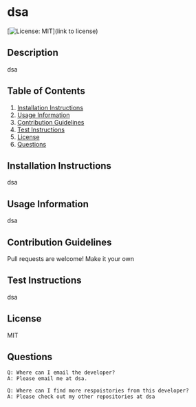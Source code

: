 # dsa 
[![License: MIT](https://img.shields.io/github/MIT/choilina16/09-Professional-README-Generator?style=flat-square)](link to license)

## Description
dsa

## Table of Contents
1. [Installation Instructions](#installation-instructions)
2. [Usage Information](#usage-information)
3. [Contribution Guidelines](#contribution-guidelines)
4. [Test Instructions](#test-instructions)
5. [License](#license)
6. [Questions](#questions)

## Installation Instructions
dsa

## Usage Information 
dsa

## Contribution Guidelines 
Pull requests are welcome! Make it your own

## Test Instructions 
dsa

## License 
MIT

## Questions
    Q: Where can I email the developer? 
    A: Please email me at dsa.

    Q: Where can I find more respoistories from this developer?
    A: Please check out my other repositories at dsa
